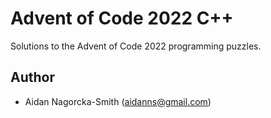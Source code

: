 # Advent of Code 2022 C++

Solutions to the Advent of Code 2022 programming puzzles.

## Author

* Aidan Nagorcka-Smith (aidanns@gmail.com)


